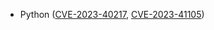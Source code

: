 - Python ([CVE-2023-40217](https://nvd.nist.gov/vuln/detail/CVE-2023-40217), [CVE-2023-41105](https://nvd.nist.gov/vuln/detail/CVE-2023-41105))
